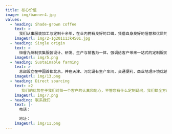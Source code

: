```yaml
---
title: 核心价值
image: img/banner4.jpg
values:
  - heading: Shade-grown coffee
    text: >
      我们从事服装加工与定制十余年，在业内拥有良好的口碑，凭借自身良好的信誉和优质的服务及产品持续稳定而快速的发展，奠定了君典制衣在工作服制服行业的的主导地位，成为众多优秀企业的长期稳定的工服供应商！
    imageUrl: img/2-1g201113k4501.jpg
  - heading: Single origin
    text: >
      恒睿九州制衣集服装设计、研发、生产与销售为一体，强调给客户带来一站式的定制服务体验，让您足不出户即可拥有自己的企业工作服！全程业务员一对一上门为您解决所有疑问，样衣、面料样板、制作方案等统统帮您搞定！
    imageUrl: img/5.png
  - heading: Sustainable farming
    text: >
      总部设立在中国首都北京，并在天津、河北设有生产车间，交通便利，商业地理环境优越！我们的宗旨是依靠质量，拓展市场，优质服务，取信用户。诚信、负责和交货迅速是我们的经营理念，热情欢迎海内外客户光临，感受我们奉献的热情服务！
    imageUrl: img/13.png
  - heading: Direct sourcing
    text: >2
       我们的优势在于我们对每一个客户的认真和耐心，不管您有什么定制疑问，我们都全方面配合您解决掉所有的问题，让您感受到我们的热情！因服装质量得以立足，因服务品质得以发展！君典制衣期待与您合作共赢！
    imageUrl: img/7.png
  - heading: 联系我们
    text: |-
      电话：

      地址：
    imageUrl: img/11.png
---
```

